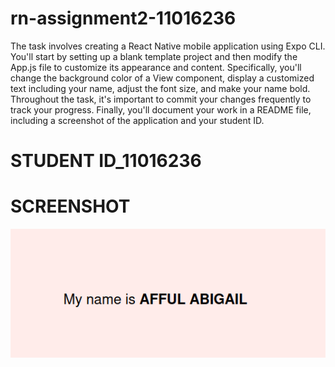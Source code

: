 # rn-assignment2-11016236

 The task involves creating a React Native mobile application using Expo CLI. You'll start by setting up a blank template project and then modify the App.js file to customize its appearance and content. Specifically, you'll change the background color of a View component, display a customized text including your name, adjust the font size, and make your name bold. Throughout the task, it's important to commit your changes frequently to track your progress. Finally, you'll document your work in a README file, including a screenshot of the application and your student ID.

# STUDENT ID_11016236

# SCREENSHOT
![Screenshot](myapp_screenshot.png)